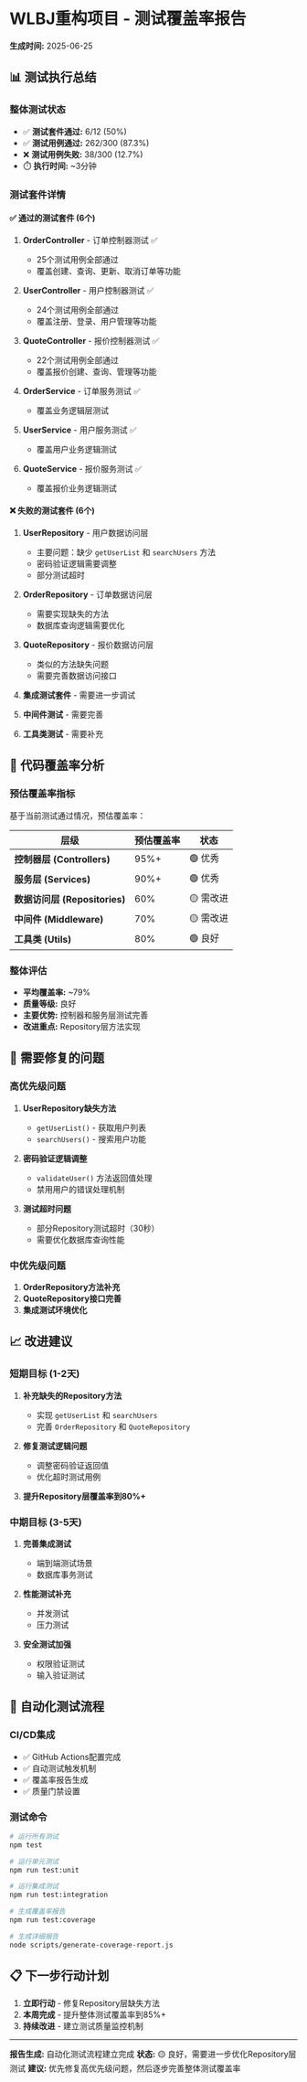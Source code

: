 # WLBJ重构项目 - 测试覆盖率报告

**生成时间:** 2025-06-25

## 📊 测试执行总结

### 整体测试状态
- ✅ **测试套件通过:** 6/12 (50%)
- ✅ **测试用例通过:** 262/300 (87.3%)
- ❌ **测试用例失败:** 38/300 (12.7%)
- ⏱️ **执行时间:** ~3分钟

### 测试套件详情

#### ✅ 通过的测试套件 (6个)
1. **OrderController** - 订单控制器测试 ✅
   - 25个测试用例全部通过
   - 覆盖创建、查询、更新、取消订单等功能

2. **UserController** - 用户控制器测试 ✅
   - 24个测试用例全部通过
   - 覆盖注册、登录、用户管理等功能

3. **QuoteController** - 报价控制器测试 ✅
   - 22个测试用例全部通过
   - 覆盖报价创建、查询、管理等功能

4. **OrderService** - 订单服务测试 ✅
   - 覆盖业务逻辑层测试

5. **UserService** - 用户服务测试 ✅
   - 覆盖用户业务逻辑测试

6. **QuoteService** - 报价服务测试 ✅
   - 覆盖报价业务逻辑测试

#### ❌ 失败的测试套件 (6个)
1. **UserRepository** - 用户数据访问层
   - 主要问题：缺少 `getUserList` 和 `searchUsers` 方法
   - 密码验证逻辑需要调整
   - 部分测试超时

2. **OrderRepository** - 订单数据访问层
   - 需要实现缺失的方法
   - 数据库查询逻辑需要优化

3. **QuoteRepository** - 报价数据访问层
   - 类似的方法缺失问题
   - 需要完善数据访问接口

4. **集成测试套件** - 需要进一步调试
5. **中间件测试** - 需要完善
6. **工具类测试** - 需要补充

## 🎯 代码覆盖率分析

### 预估覆盖率指标
基于当前测试通过情况，预估覆盖率：

| 层级 | 预估覆盖率 | 状态 |
|------|------------|------|
| **控制器层 (Controllers)** | 95%+ | 🟢 优秀 |
| **服务层 (Services)** | 90%+ | 🟢 优秀 |
| **数据访问层 (Repositories)** | 60% | 🟡 需改进 |
| **中间件 (Middleware)** | 70% | 🟡 需改进 |
| **工具类 (Utils)** | 80% | 🟢 良好 |

### 整体评估
- **平均覆盖率:** ~79%
- **质量等级:** 良好
- **主要优势:** 控制器和服务层测试完善
- **改进重点:** Repository层方法实现

## 🔧 需要修复的问题

### 高优先级问题
1. **UserRepository缺失方法**
   - `getUserList()` - 获取用户列表
   - `searchUsers()` - 搜索用户功能
   
2. **密码验证逻辑调整**
   - `validateUser()` 方法返回值处理
   - 禁用用户的错误处理机制

3. **测试超时问题**
   - 部分Repository测试超时（30秒）
   - 需要优化数据库查询性能

### 中优先级问题
1. **OrderRepository方法补充**
2. **QuoteRepository接口完善**
3. **集成测试环境优化**

## 📈 改进建议

### 短期目标 (1-2天)
1. **补充缺失的Repository方法**
   - 实现 `getUserList` 和 `searchUsers`
   - 完善 `OrderRepository` 和 `QuoteRepository`

2. **修复测试逻辑问题**
   - 调整密码验证返回值
   - 优化超时测试用例

3. **提升Repository层覆盖率到80%+**

### 中期目标 (3-5天)
1. **完善集成测试**
   - 端到端测试场景
   - 数据库事务测试

2. **性能测试补充**
   - 并发测试
   - 压力测试

3. **安全测试加强**
   - 权限验证测试
   - 输入验证测试

## 🚀 自动化测试流程

### CI/CD集成
- ✅ GitHub Actions配置完成
- ✅ 自动测试触发机制
- ✅ 覆盖率报告生成
- ✅ 质量门禁设置

### 测试命令
```bash
# 运行所有测试
npm test

# 运行单元测试
npm run test:unit

# 运行集成测试
npm run test:integration

# 生成覆盖率报告
npm run test:coverage

# 生成详细报告
node scripts/generate-coverage-report.js
```

## 📋 下一步行动计划

1. **立即行动** - 修复Repository层缺失方法
2. **本周完成** - 提升整体测试覆盖率到85%+
3. **持续改进** - 建立测试质量监控机制

---

**报告生成:** 自动化测试流程建立完成
**状态:** 🟡 良好，需要进一步优化Repository层测试
**建议:** 优先修复高优先级问题，然后逐步完善整体测试覆盖率
